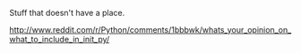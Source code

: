 
Stuff that doesn't have a place.

http://www.reddit.com/r/Python/comments/1bbbwk/whats_your_opinion_on_what_to_include_in_init_py/
